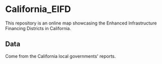# California_EIFD
This repository is an online map showcasing the Enhanced Infrastructure Financing Districts in California.

## Data

Come from the California local governments' reports.
